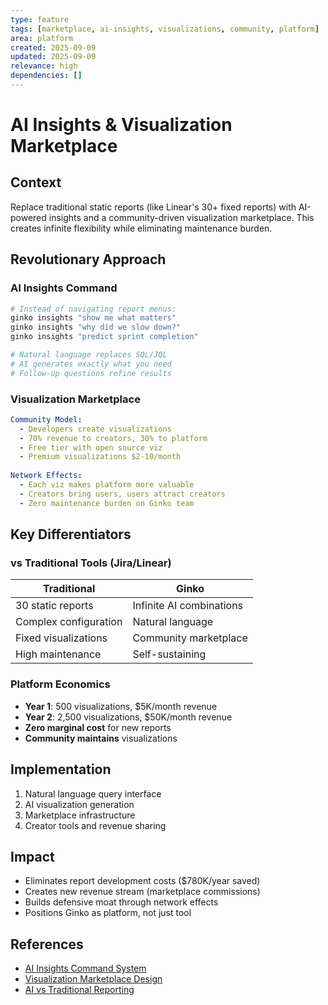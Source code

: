 ```yaml
---
type: feature
tags: [marketplace, ai-insights, visualizations, community, platform]
area: platform
created: 2025-09-09
updated: 2025-09-09
relevance: high
dependencies: []
---
```


# AI Insights & Visualization Marketplace

## Context
Replace traditional static reports (like Linear's 30+ fixed reports) with AI-powered insights and a community-driven visualization marketplace. This creates infinite flexibility while eliminating maintenance burden.

## Revolutionary Approach

### AI Insights Command
```bash
# Instead of navigating report menus:
ginko insights "show me what matters"
ginko insights "why did we slow down?"
ginko insights "predict sprint completion"

# Natural language replaces SQL/JQL
# AI generates exactly what you need
# Follow-up questions refine results
```

### Visualization Marketplace
```yaml
Community Model:
  - Developers create visualizations
  - 70% revenue to creators, 30% to platform
  - Free tier with open source viz
  - Premium visualizations $2-10/month
  
Network Effects:
  - Each viz makes platform more valuable
  - Creators bring users, users attract creators
  - Zero maintenance burden on Ginko team
```

## Key Differentiators

### vs Traditional Tools (Jira/Linear)
| Traditional | Ginko |
|------------|-------|
| 30 static reports | Infinite AI combinations |
| Complex configuration | Natural language |
| Fixed visualizations | Community marketplace |
| High maintenance | Self-sustaining |

### Platform Economics
- **Year 1**: 500 visualizations, $5K/month revenue
- **Year 2**: 2,500 visualizations, $50K/month revenue
- **Zero marginal cost** for new reports
- **Community maintains** visualizations

## Implementation
1. Natural language query interface
2. AI visualization generation
3. Marketplace infrastructure
4. Creator tools and revenue sharing

## Impact
- Eliminates report development costs ($780K/year saved)
- Creates new revenue stream (marketplace commissions)
- Builds defensive moat through network effects
- Positions Ginko as platform, not just tool

## References
- [AI Insights Command System](docs/PRD/ai-insights-command-system.md)
- [Visualization Marketplace Design](docs/PRD/visualization-marketplace-design.md)
- [AI vs Traditional Reporting](docs/PRD/ai-insights-vs-traditional-reporting.md)